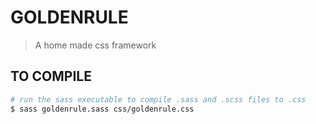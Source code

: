 # GOLDENRULE
> A home made css framework

## TO COMPILE

``` bash
# run the sass executable to compile .sass and .scss files to .css
$ sass goldenrule.sass css/goldenrule.css

```